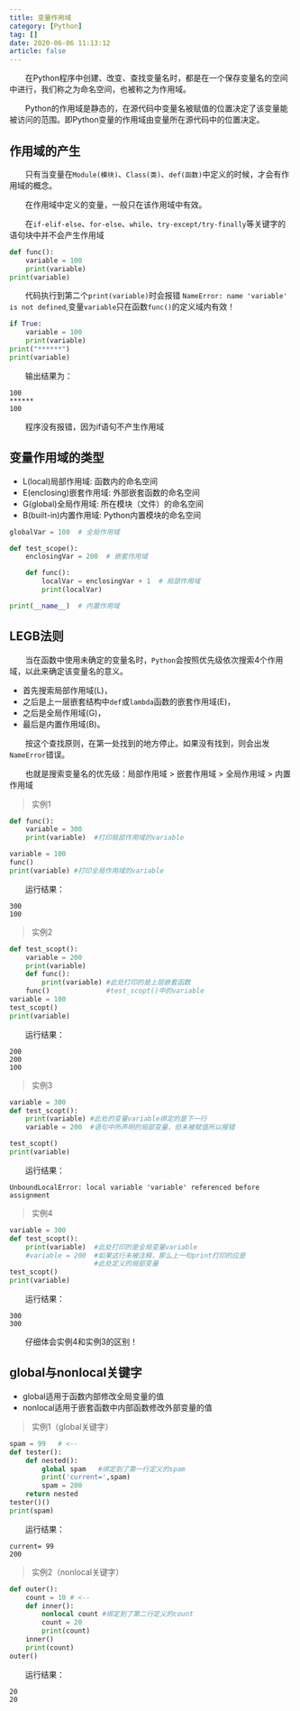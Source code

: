 ```yaml
---
title: 变量作用域
category: [Python]
tag: []
date: 2020-06-06 11:13:12
article: false
---
```


　　在Python程序中创建、改变、查找变量名时，都是在一个保存变量名的空间中进行，我们称之为命名空间，也被称之为作用域。

　　Python的作用域是静态的，在源代码中变量名被赋值的位置决定了该变量能被访问的范围。即Python变量的作用域由变量所在源代码中的位置决定。

## 作用域的产生

　　只有当变量在`Module(模块)`、`Class(类)`、`def(函数)`中定义的时候，才会有作用域的概念。

　　在作用域中定义的变量，一般只在该作用域中有效。

　　在`if-elif-else`、`for-else`、`while`、`try-except/try-finally`等关键字的语句块中并不会产生作用域

```python
def func():
    variable = 100
    print(variable)
print(variable)
```

　　代码执行到第二个`print(variable)`时会报错 `NameError: name 'variable' is not defined`,变量`variable`只在函数`func()`的定义域内有效！

```python
if True:
    variable = 100
    print(variable)
print("******")
print(variable)
```

　　输出结果为：

```shell
100     
******
100
```

　　程序没有报错，因为if语句不产生作用域

## 变量作用域的类型

- L(local)局部作用域: 函数内的命名空间
- E(enclosing)嵌套作用域: 外部嵌套函数的命名空间
- G(global)全局作用域: 所在模块（文件）的命名空间
- B(built-in)内置作用域: Python内置模块的命名空间

```python
globalVar = 100  # 全局作用域     

def test_scope():
    enclosingVar = 200  # 嵌套作用域

    def func():
        localVar = enclosingVar + 1  # 局部作用域
        print(localVar)

print(__name__)  # 内置作用域
```

## LEGB法则

　　当在函数中使用未确定的变量名时，`Python`会按照优先级依次搜索4个作用域，以此来确定该变量名的意义。

- 首先搜索局部作用域(L)，
- 之后是上一层嵌套结构中`def`或`lambda`函数的嵌套作用域(E)，
- 之后是全局作用域(G)，
- 最后是内置作用域(B)。

　　按这个查找原则，在第一处找到的地方停止。如果没有找到，则会出发`NameError`错误。

　　也就是搜索变量名的优先级：局部作用域 > 嵌套作用域 > 全局作用域 > 内置作用域

> 实例1

```python
def func():
    variable = 300
    print(variable)  #打印局部作用域的variable

variable = 100
func()
print(variable) #打印全局作用域的variable
```

　　运行结果：

```shell
300
100
```

> 实例2

```python
def test_scopt():
    variable = 200
    print(variable)
    def func():
        print(variable) #此处打印的是上层嵌套函数
    func()              #test_scopt()中的variable
variable = 100
test_scopt()
print(variable)
```

　　运行结果：

```shell
200
200
100
```

> 实例3

```python
variable = 300
def test_scopt():
    print(variable) #此处的变量variable绑定的是下一行  
    variable = 200  #语句中所声明的局部变量，但未被赋值所以报错

test_scopt()
print(variable)
```

　　运行结果：

```shell
UnboundLocalError: local variable 'variable' referenced before assignment
```

> 实例4

```python
variable = 300
def test_scopt():
    print(variable)  #此处打印的是全局变量variable
    #variable = 200  #如果这行未被注释，那么上一句print打印的应是
                     #此处定义的局部变量     
test_scopt()
print(variable)
```

　　运行结果：

```shell
300
300
```

　　仔细体会实例4和实例3的区别！

## global与nonlocal关键字

- global适用于函数内部修改全局变量的值
- nonlocal适用于嵌套函数中内部函数修改外部变量的值

> 实例1（global关键字）

```python
spam = 99   # <--
def tester():
    def nested():
        global spam   #绑定到了第一行定义的spam
        print('current=',spam)
        spam = 200
    return nested
tester()()
print(spam)
```

　　运行结果：

```shell
current= 99
200
```

> 实例2（nonlocal关键字）

```python
def outer():
    count = 10 # <--
    def inner():
        nonlocal count #绑定到了第二行定义的count
        count = 20
        print(count)
    inner()
    print(count)
outer()
```

　　运行结果：

```shell
20
20
```
